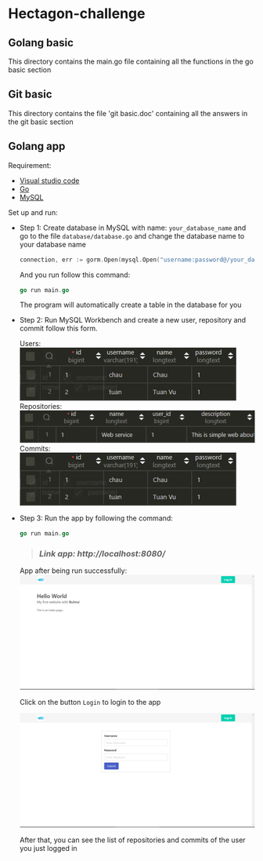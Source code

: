 # Hectagon-challenge

## Golang basic
This directory contains the main.go file containing all the functions in the go basic section

## Git basic
This directory contains the file 'git basic.doc' containing all the answers in the git basic section


## Golang app
Requirement:
* [Visual studio code](https://code.visualstudio.com/download)
* [Go](https://go.dev/)
* [MySQL](https://dev.mysql.com/downloads/installer/)

Set up and run:

* Step 1: Create database in MySQL with name: `your_database_name` and go to the file `database/database.go` and change the database name to your database name


    ```go
    connection, err := gorm.Open(mysql.Open("username:password@/your_database_name"), &gorm.Config{})
    ```
    And you run follow this command:

    ```go
    go run main.go
    ```
    The program will automatically create a table in the database for you

* Step 2: Run MySQL Workbench and create a new user, repository and commit follow this form.

    Users:
    ![alt](images/user_database.png)
    Repositories:
    ![alt](images/repo.png)
    Commits:
    ![alt](images/user_database.png)

* Step 3: Run the app by following the command:
    
    ```go
    go run main.go
    ```

    > ### *Link app: http://localhost:8080/*


    App after being run successfully:
    ![alt](images/app.png)

    Click on the button `Login` to login to the app

    ![alt](images/login.png)
    
    After that, you can see the list of repositories and commits of the user you just logged in
